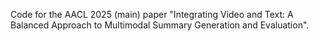 Code for the AACL 2025 (main) paper "Integrating Video and Text: A Balanced Approach to Multimodal Summary Generation and Evaluation".
